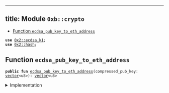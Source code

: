 
---
title: Module `0xb::crypto`
---



-  [Function `ecdsa_pub_key_to_eth_address`](#0xb_crypto_ecdsa_pub_key_to_eth_address)


<pre><code><b>use</b> <a href="../sui-framework/ecdsa_k1.md#0x2_ecdsa_k1">0x2::ecdsa_k1</a>;
<b>use</b> <a href="../sui-framework/hash.md#0x2_hash">0x2::hash</a>;
</code></pre>



<a name="0xb_crypto_ecdsa_pub_key_to_eth_address"></a>

## Function `ecdsa_pub_key_to_eth_address`



<pre><code><b>public</b> <b>fun</b> <a href="crypto.md#0xb_crypto_ecdsa_pub_key_to_eth_address">ecdsa_pub_key_to_eth_address</a>(compressed_pub_key: <a href="../move-stdlib/vector.md#0x1_vector">vector</a>&lt;u8&gt;): <a href="../move-stdlib/vector.md#0x1_vector">vector</a>&lt;u8&gt;
</code></pre>



<details>
<summary>Implementation</summary>


<pre><code><b>public</b> <b>fun</b> <a href="crypto.md#0xb_crypto_ecdsa_pub_key_to_eth_address">ecdsa_pub_key_to_eth_address</a>(compressed_pub_key: <a href="../move-stdlib/vector.md#0x1_vector">vector</a>&lt;u8&gt;): <a href="../move-stdlib/vector.md#0x1_vector">vector</a>&lt;u8&gt; {
    // Decompress pub key
    <b>let</b> decompressed = <a href="../sui-framework/ecdsa_k1.md#0x2_ecdsa_k1_decompress_pubkey">ecdsa_k1::decompress_pubkey</a>(&compressed_pub_key);

    // Remove first byte
    <b>let</b> (<b>mut</b> i, <b>mut</b> decompressed_64) = (1, <a href="../move-stdlib/vector.md#0x1_vector">vector</a>[]);
    <b>while</b> (i &lt; 65) {
        <b>let</b> value = <a href="../move-stdlib/vector.md#0x1_vector_borrow">vector::borrow</a>(&decompressed, i);
        <a href="../move-stdlib/vector.md#0x1_vector_push_back">vector::push_back</a>(&<b>mut</b> decompressed_64, *value);
        i = i + 1;
    };

    // Hash
    <b>let</b> <a href="../sui-framework/hash.md#0x2_hash">hash</a> = keccak256(&decompressed_64);

    // Take last 20 bytes
    <b>let</b> <b>mut</b> <b>address</b> = <a href="../move-stdlib/vector.md#0x1_vector">vector</a>[];
    <b>let</b> <b>mut</b> i = 12;
    <b>while</b> (i &lt; 32) {
        <a href="../move-stdlib/vector.md#0x1_vector_push_back">vector::push_back</a>(&<b>mut</b> <b>address</b>, *<a href="../move-stdlib/vector.md#0x1_vector_borrow">vector::borrow</a>(&<a href="../sui-framework/hash.md#0x2_hash">hash</a>, i));
        i = i + 1;
    };
    <b>address</b>
}
</code></pre>



</details>

